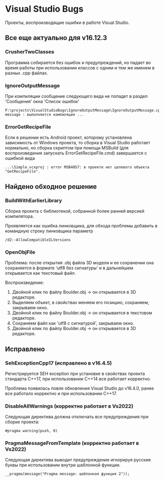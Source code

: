 
# Visual Studio Bugs

Проекты, воспроизводящие ошибки в работе Visual Studio.

## Все еще актуально для v16.12.3

### CrusherTwoClasses

Программа собирается без ошибок и предупреждений, но падает во время работы при использовании классов с одним и тем же 
именем в разных .cpp файлах.

### IgnoreOutputMessage

При компиляции сообщение следующего вида не попадет в раздел 'Сообщения' окна 
'Список ошибок'

```
P:\projects\VisualStudioBugs\IgnoreOutputMessage\IgnoreOutputMessage.cpp(9): message : выполняется компиляция ...
```

### ErrorGetRecipeFile

Если в решении есть Android проект, которому установлена зависимость от Windows
проекта, то сборка в Visual Studio работает нормально, но сборка скриптом
при помощи MSBuild (для воспроизведения запускать ErrorGetRecipeFile.cmd) 
завершается с ошибкой вида 

```
...\Simple.vcxproj : error MSB4057: в проекте нет целевого объекта "GetRecipeFile".
```

## Найдено обходное решение

### BuildWithEarlierLibrary

Сборка проекта с библиотекой, собранной более ранней версией компилятора.

Проявляется как ошибка линковщика, для обхода проблемы добавить в командную строку линковщика параметр

```
/d2:-AllowCompatibleILVersions
```

### OpenObjFile

Проблема: после открытия .obj файла 3D модели и ее сохранении она сохраняется 
в формате 'utf8 без сигнатуры' и в дальнейшем открывается как текстовый файл.

Воспроизведение:
1. Двойной клик по файлу Boulder.obj -> он открывается в 3D редакторе.
2. Выделяем объект, в свойствах меняем его позицию, сохраняем, закрываем окно.
3. Двойной клик по файлу Boulder.obj -> он открывается в текстовом редакторе.
4. Сохраняем файл как 'utf8 с сигнатурой', закрываем окно.
5. Двойной клик по файлу Boulder.obj -> он открывается в 3D редакторе.

## Исправлено

### SehExceptionCpp17 (исправлено в v16.4.5)

Регистрируется SEH exception при установке в свойствах проекта стандарта C++17,
при использовании C++14 все работает корректно.

Проблема появилась повле обновления Visual Studio до v16.4.0, ранее все работало
корректно и при использовании C++17.

### DisableAllWarnings (корректно работает в Vs2022)

Следующая директива должна отключать все предупреждения при сборке проекта:

```
#pragma warning(push, 0)
```

### PragmaMessageFromTemplate (корректно работает в Vs2022)

Следующая директива выводит предупреждение игнорируя русские буквы при 
использовании внутри шаблонной функции.

```
__pragma(message("Pragma message: шаблонная функция 2"));
```

